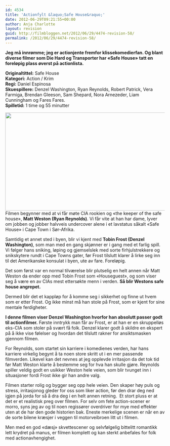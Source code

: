 ```yaml
---
id: 4534
title: 'Actionfylt &laquo;Safe House&raquo;'
date: 2012-06-29T09:21:55+00:00
author: Anja Charlotte
layout: revision
guid: http://filmbloggen.net/2012/06/29/4474-revision-58/
permalink: /2012/06/29/4474-revision-58/
---
```

**Jeg må innrømme; jeg er actionjente fremfor klissekomedierfan. Og blant diverse filmer som Die Hard og Transporter har &laquo;Safe House&raquo; tatt en foreløpig plass øverst på actionlista.<!--more-->**

**Originaltittel:** Safe House  
**Kategori:** Action / Krim  
**Regi:** Daniel Espinosa  
**Skuespillere:** Denzel Washington, Ryan Reynolds, Robert Patrick, Vera Farmiga, Brendan Gleeson, Sam Shepard, Nora Arnezeder, Liam Cunningham og Fares Fares.  
**Spilletid:** 1 time og 55 minutter

<a href="http://filmbloggen.net/2012/06/29/actionfylt-safe-house/reynolds/" rel="attachment wp-att-4489"><img class="alignnone size-large wp-image-4489" src="http://filmbloggen.net/wp-content/uploads//2012/06/reynolds-620x310.jpg" alt="" width="620" height="310" /><br /> </a>Filmen begynner med at vi får møte CIA rookien og &laquo;the keeper of the safe house&raquo;, **Matt Weston (Ryan Reynolds)**. Vi får vite at han har dame, lyver om jobben og jobber halvveis undercover alene i et lavstatus såkalt &laquo;Safe House&raquo; i Cape Town i Sør-Afrika.

Samtidig et annet sted i byen, blir vi kjent med **Tobin Frost (Denzel Washington)**, som man med en gang skjønner er i gang med et farlig spill. Vi følger hans sniking, løping og gjemselslek med sorte firhjulstrekkere og snikskytere rundt i Cape Towns gater, før Frost tilslutt klarer å lirke seg inn til det Amerikanske konsulat i byen, ute av fare. Foreløpig.

Det som først var en normal tilværelse blir plutselig en helt annen når Matt Weston da ender opp med Tobin Frost som &laquo;Houseguest&raquo;, og som viser seg å være en av CIAs mest ettersøkte menn i verden. **Så blir Westons safe house angrepet.**

Dermed blir det et kappløp for å komme seg i sikkerhet og finne ut hvem som er etter Frost. Og ikke minst må han stole på Frost, som er kjent for sine mentale ferdigheter.

**I denne filmen viser Denzel Washington hvorfor han absolutt passer godt til actionfilmer.** Første inntrykk man får av Frost, er at han er en skruppelløs eks-CIA som stoler på svært få folk. Denzel klarer godt å skildre en ekspert på å ikke vise følelser og hvordan det tilslutt rakner for ansiktsmasken gjennom filmen.

For Reynolds, som startet sin karriere i komedienes verden, har hans karriere virkelig begynt å ta noen store skritt ut i en mer passende filmverden. Likevel kan det nevnes at jeg opplevde irritasjon da det tok tid før Matt Weston klarte å bestemme seg for hva han skulle gjøre. Reynolds spiller veldig godt en usikker Weston hele veien, som blir tvunget inn i situasjoner fordi Frost ikke gir han andre valg.

Filmen starter rolig og bygger seg opp hele veien. Den skaper høy puls og stress, irritasjonog gleder for oss som liker action, før den drar deg ned igjen på jorda for så å dra deg i en helt annen retning.  Et stort pluss er at det er et realistisk preg over filmen. For selv om fete action-scener er morro, syns jeg av og til noen regissører overdriver for mye med effekter uten at de har den gode historien bak. Eneste merkelige scenen er når en av de sorte bilene kræsjer i veggen til motorveibroen litt ut i filmen.

Men med en god &laquo;dæsj&raquo; skvettescener og selvfølgelig bittelitt romantikk lett krydret på manus, er filmen komplett og kan sterkt anbefales for folk med actionavhengighet.

<div class="video-shortcode">
</div>